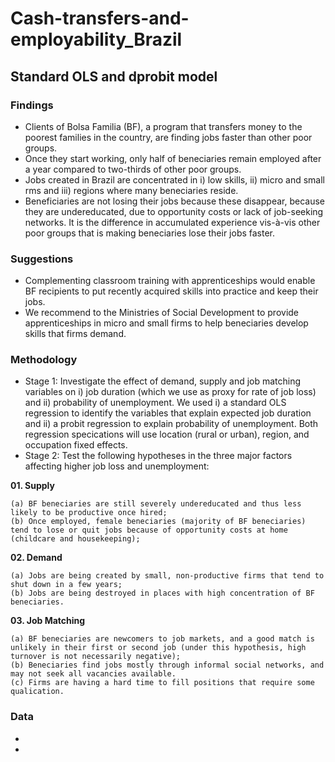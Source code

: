 # Cash-transfers-and-employability_Brazil
## Standard OLS and dprobit model

### Findings
- Clients of Bolsa Familia (BF), a program that transfers money to the poorest families in the country, are finding jobs faster than other poor groups.
- Once they start working, only half of beneciaries remain employed after a year compared to two-thirds of other poor groups. 
- Jobs created in Brazil are concentrated in i) low skills, ii) micro and small rms and iii) regions where many beneciaries reside. 
- Beneficiaries are not losing their jobs because these disappear, because they are undereducated, due to opportunity costs or lack of job-seeking networks. It is the difference in accumulated experience vis-à-vis other poor groups that is making beneciaries lose their jobs faster.

### Suggestions
- Complementing classroom training with apprenticeships would enable BF recipients to put recently acquired skills into practice and keep their jobs. 
- We recommend to the Ministries of Social Development to provide apprenticeships in micro and small firms to help beneciaries develop skills that firms demand. 

### Methodology
- Stage 1: Investigate the effect of demand, supply and job matching variables on i) job duration (which we use as proxy for rate of job loss) and ii) probability of unemployment. We used i) a standard OLS regression to identify the variables that explain expected job duration and ii) a probit regression to explain probability of unemployment. Both regression specications will use location (rural or urban), region, and occupation fixed effects.
- Stage 2: Test the following hypotheses in the three major factors affecting higher job loss and unemployment:

**01. Supply**

    (a) BF beneciaries are still severely undereducated and thus less likely to be productive once hired;
    (b) Once employed, female beneciaries (majority of BF beneciaries) tend to lose or quit jobs because of opportunity costs at home (childcare and housekeeping);

**02. Demand**

    (a) Jobs are being created by small, non-productive firms that tend to shut down in a few years;
    (b) Jobs are being destroyed in places with high concentration of BF beneciaries.

**03. Job Matching**

    (a) BF beneciaries are newcomers to job markets, and a good match is unlikely in their first or second job (under this hypothesis, high turnover is not necessarily negative);
    (b) Beneciaries find jobs mostly through informal social networks, and may not seek all vacancies available.
    (c) Firms are having a hard time to fill positions that require some qualication.

### Data
-
-
